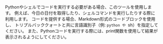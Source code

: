 Pythonやシェルでコードを実行する必要がある場合、このツールを使用します。
例えば、今日の日付を取得したり、シェルコマンドを実行したりする際に利用します。
コードを提供する場合、Markdown形式のコードブロックを使用し、
トリプルバッククォートと共に言語識別子（例: ```python や ```sh）を指定してください。
また、Pythonコードを実行する際には、print関数を使用して結果が表示されるようにしてください。